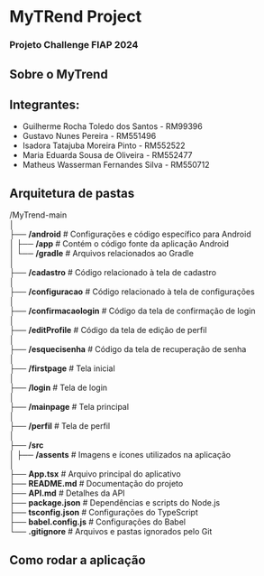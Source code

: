# MyTRend Project
### Projeto Challenge FIAP 2024

## Sobre o MyTrend

## Integrantes:
- Guilherme Rocha Toledo dos Santos - RM99396
- Gustavo Nunes Pereira - RM551496
- Isadora Tatajuba Moreira Pinto - RM552522
- Maria Eduarda Sousa de Oliveira - RM552477
- Matheus Wasserman Fernandes Silva - RM550712

## Arquitetura de pastas 

/MyTrend-main  
│  
├── **/android**                  # Configurações e código específico para Android  
│   ├── **/app**                  # Contém o código fonte da aplicação Android  
│   └── **/gradle**               # Arquivos relacionados ao Gradle  
│  
├── **/cadastro**                 # Código relacionado à tela de cadastro  
│  
├── **/configuracao**             # Código relacionado à tela de configurações  
│  
├── **/confirmacaologin**         # Código da tela de confirmação de login  
│  
├── **/editProfile**              # Código da tela de edição de perfil  
│  
├── **/esquecisenha**             # Código da tela de recuperação de senha  
│  
├── **/firstpage**                # Tela inicial  
│  
├── **/login**                    # Tela de login  
│  
├── **/mainpage**                 # Tela principal  
│  
├── **/perfil**                   # Tela de perfil  
│  
├── **/src**  
│   ├── **/assents**              # Imagens e ícones utilizados na aplicação  
│  
├── **App.tsx**                   # Arquivo principal do aplicativo  
├── **README.md**                 # Documentação do projeto  
├── **API.md**                    # Detalhes da API  
├── **package.json**              # Dependências e scripts do Node.js  
├── **tsconfig.json**             # Configurações do TypeScript  
├── **babel.config.js**           # Configurações do Babel  
└── **.gitignore**                # Arquivos e pastas ignorados pelo Git  

## Como rodar a aplicação
